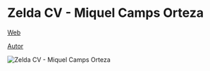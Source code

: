 # Zelda CV - Miquel Camps Orteza
 
[Web](https://vivirenremoto.github.io/zeldacv/)

[Autor](https://twitter.com/vivirenremoto)

![Zelda CV - Miquel Camps Orteza](https://vivirenremoto.github.io/zeldacv/static/social.png)